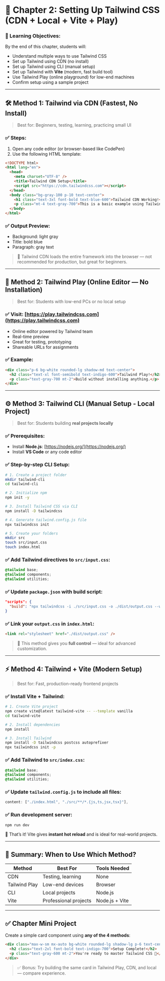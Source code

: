 # 📘 Chapter 2: Setting Up Tailwind CSS (CDN + Local + Vite + Play)

### 🎯 Learning Objectives:

By the end of this chapter, students will:

* Understand multiple ways to use Tailwind CSS
* Set up Tailwind using CDN (no install)
* Set up Tailwind using CLI (manual setup)
* Set up Tailwind with **Vite** (modern, fast build tool)
* Use Tailwind Play (online playground) for low-end machines
* Confirm setup using a sample project

---

## 🛠️ Method 1: Tailwind via CDN (Fastest, No Install)

> Best for: Beginners, testing, learning, practicing small UI

### ✅ Steps:

1. Open any code editor (or browser-based like CodePen)
2. Use the following HTML template:

```html
<!DOCTYPE html>
<html lang="en">
  <head>
    <meta charset="UTF-8" />
    <title>Tailwind CDN Setup</title>
    <script src="https://cdn.tailwindcss.com"></script>
  </head>
  <body class="bg-gray-100 p-10 text-center">
    <h1 class="text-3xl font-bold text-blue-600">Tailwind CDN Working!</h1>
    <p class="mt-4 text-gray-700">This is a basic example using Tailwind via CDN.</p>
  </body>
</html>
```

### ✅ Output Preview:

* Background: light gray
* Title: bold blue
* Paragraph: gray text

> 📌 Tailwind CDN loads the entire framework into the browser — not recommended for production, but great for beginners.

---

## 🧪 Method 2: Tailwind Play (Online Editor — No Installation)

> Best for: Students with low-end PCs or no local setup

### ✅ Visit: [https://play.tailwindcss.com](https://play.tailwindcss.com)

* Online editor powered by Tailwind team
* Real-time preview
* Great for testing, prototyping
* Shareable URLs for assignments

### ✅ Example:

```html
<div class="p-6 bg-white rounded-lg shadow-md text-center">
  <h2 class="text-xl font-semibold text-indigo-600">Tailwind Play!</h2>
  <p class="text-gray-700 mt-2">Build without installing anything.</p>
</div>
```

---

## ⚙️ Method 3: Tailwind CLI (Manual Setup - Local Project)

> Best for: Students building **real projects locally**

### ✅ Prerequisites:

* Install **Node.js**: [https://nodejs.org/](https://nodejs.org/)
* Install **VS Code** or any code editor

### ✅ Step-by-step CLI Setup:

```bash
# 1. Create a project folder
mkdir tailwind-cli
cd tailwind-cli

# 2. Initialize npm
npm init -y

# 3. Install Tailwind CSS via CLI
npm install -D tailwindcss

# 4. Generate tailwind.config.js file
npx tailwindcss init

# 5. Create your folders
mkdir src
touch src/input.css
touch index.html
```

### ✅ Add Tailwind directives to `src/input.css`:

```css
@tailwind base;
@tailwind components;
@tailwind utilities;
```

### ✅ Update `package.json` with build script:

```json
"scripts": {
  "build": "npx tailwindcss -i ./src/input.css -o ./dist/output.css --watch"
}
```

### ✅ Link your `output.css` in `index.html`:

```html
<link rel="stylesheet" href="./dist/output.css" />
```

> 🧠 This method gives you **full control** — ideal for advanced customization.

---

## ⚡ Method 4: Tailwind + Vite (Modern Setup)

> Best for: Fast, production-ready frontend projects

### ✅ Install Vite + Tailwind:

```bash
# 1. Create Vite project
npm create vite@latest tailwind-vite -- --template vanilla
cd tailwind-vite

# 2. Install dependencies
npm install

# 3. Install Tailwind
npm install -D tailwindcss postcss autoprefixer
npx tailwindcss init -p
```

### ✅ Add Tailwind to `src/index.css`:

```css
@tailwind base;
@tailwind components;
@tailwind utilities;
```

### ✅ Update `tailwind.config.js` to include all files:

```js
content: ["./index.html", "./src/**/*.{js,ts,jsx,tsx}"],
```

### ✅ Run development server:

```bash
npm run dev
```

🚀 That’s it! Vite gives **instant hot reload** and is ideal for real-world projects.

---

## 📁 Summary: When to Use Which Method?

| Method        | Best For              | Tools Needed   |
| ------------- | --------------------- | -------------- |
| CDN           | Testing, learning     | None           |
| Tailwind Play | Low-end devices       | Browser        |
| CLI           | Local projects        | Node.js        |
| Vite          | Professional projects | Node.js + Vite |

---

## ✅ Chapter Mini Project

Create a simple card component using **any of the 4 methods**:

```html
<div class="max-w-sm mx-auto bg-white rounded-lg shadow-lg p-6 text-center">
  <h2 class="text-2xl font-bold text-indigo-700">Setup Complete!</h2>
  <p class="text-gray-600 mt-2">You're ready to master Tailwind CSS 🎉</p>
</div>
```

> ✅ Bonus: Try building the same card in Tailwind Play, CDN, and local — compare experience.
